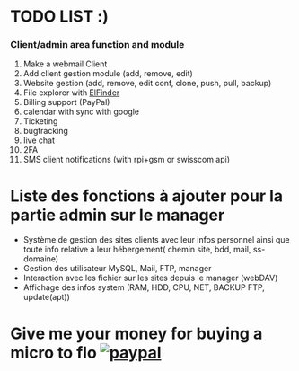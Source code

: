 # TODO LIST :)


### Client/admin area function and module

1. Make a webmail Client
2. Add client gestion module (add, remove, edit)
3. Website gestion (add, remove, edit conf, clone, push, pull, backup)
4. File explorer with [ElFinder](https://github.com/Studio-42/elFinder)
5. Billing support (PayPal)
6. calendar with sync with google
7. Ticketing
8. bugtracking
9. live chat
10. 2FA
11. SMS client notifications (with rpi+gsm or swisscom api)

# Liste des fonctions à ajouter pour la partie admin sur le manager
- Système de gestion des sites clients avec leur infos personnel ainsi que toute info relative à leur hébergement( chemin site, bdd, mail, ss-domaine)
- Gestion des utilisateur MySQL, Mail, FTP, manager
- Interaction avec les fichier sur les sites depuis le manager (webDAV)
- Affichage des infos system (RAM, HDD, CPU, NET, BACKUP FTP, update(apt))

# Give me your money for buying a micro to flo [![paypal](https://www.paypalobjects.com/en_US/i/btn/btn_donateCC_LG.gif)](https://paypal.me/ysavary)
